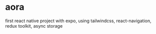 # aora
first react native project with expo, using tailwindcss, react-navigation, redux toolkit, async storage
